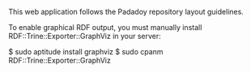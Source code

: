 This web application follows the Padadoy repository layout guidelines.

To enable graphical RDF output, you must manually install 
RDF::Trine::Exporter::GraphViz in your server:

$ sudo aptitude install graphviz
$ sudo cpanm RDF::Trine::Exporter::GraphViz

